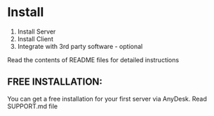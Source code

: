 # Install

1. Install Server
2. Install Client
3. Integrate with 3rd party software - optional

Read the contents of README files for detailed instructions

## FREE INSTALLATION:
You can get a free installation for your first server via AnyDesk. Read SUPPORT.md file
